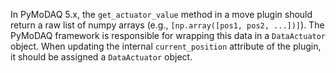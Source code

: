 In PyMoDAQ 5.x, the `get_actuator_value` method in a move plugin should return a raw list of numpy arrays (e.g., `[np.array([pos1, pos2, ...])]`). The PyMoDAQ framework is responsible for wrapping this data in a `DataActuator` object. When updating the internal `current_position` attribute of the plugin, it should be assigned a `DataActuator` object.